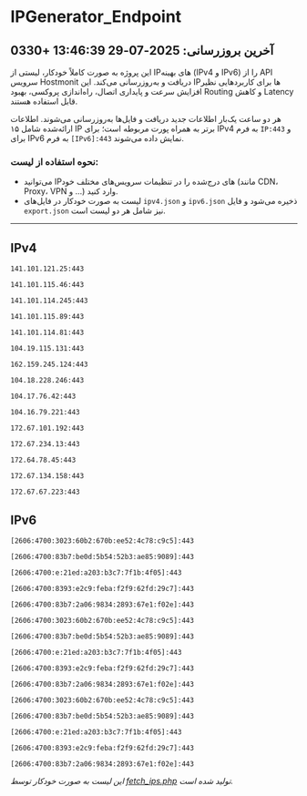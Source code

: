 # IPGenerator_Endpoint

## آخرین بروزرسانی: 2025-07-29 13:46:39 +0330

این پروژه به صورت کاملاً خودکار، لیستی از IPهای بهینه (IPv4 و IPv6) را از API سرویس Hostmonit دریافت و به‌روزرسانی می‌کند. این IPها برای کاربردهایی نظیر افزایش سرعت و پایداری اتصال، راه‌اندازی پروکسی، بهبود Routing و کاهش Latency قابل استفاده هستند.

هر دو ساعت یک‌بار اطلاعات جدید دریافت و فایل‌ها به‌روزرسانی می‌شوند. اطلاعات ارائه‌شده شامل ۱۵ IP برتر به همراه پورت مربوطه است؛ برای IPv4 به فرم `IP:443` و برای IPv6 به فرم `[IPv6]:443` نمایش داده می‌شوند.

### نحوه استفاده از لیست:
- می‌توانید IPهای درج‌شده را در تنظیمات سرویس‌های مختلف خود (مانند CDN، Proxy، VPN و ...) وارد کنید.
- لیست به صورت خودکار در فایل‌های `ipv4.json` و `ipv6.json` ذخیره می‌شود و فایل `export.json` نیز شامل هر دو لیست است.

---

## IPv4
```
141.101.121.25:443
```
```
141.101.115.46:443
```
```
141.101.114.245:443
```
```
141.101.115.89:443
```
```
141.101.114.81:443
```
```
104.19.115.131:443
```
```
162.159.245.124:443
```
```
104.18.228.246:443
```
```
104.17.76.42:443
```
```
104.16.79.221:443
```
```
172.67.101.192:443
```
```
172.67.234.13:443
```
```
172.64.78.45:443
```
```
172.67.134.158:443
```
```
172.67.67.223:443
```

## IPv6
```
[2606:4700:3023:60b2:670b:ee52:4c78:c9c5]:443
```
```
[2606:4700:83b7:be0d:5b54:52b3:ae85:9089]:443
```
```
[2606:4700:e:21ed:a203:b3c7:7f1b:4f05]:443
```
```
[2606:4700:8393:e2c9:feba:f2f9:62fd:29c7]:443
```
```
[2606:4700:83b7:2a06:9834:2893:67e1:f02e]:443
```
```
[2606:4700:3023:60b2:670b:ee52:4c78:c9c5]:443
```
```
[2606:4700:83b7:be0d:5b54:52b3:ae85:9089]:443
```
```
[2606:4700:e:21ed:a203:b3c7:7f1b:4f05]:443
```
```
[2606:4700:8393:e2c9:feba:f2f9:62fd:29c7]:443
```
```
[2606:4700:83b7:2a06:9834:2893:67e1:f02e]:443
```
```
[2606:4700:3023:60b2:670b:ee52:4c78:c9c5]:443
```
```
[2606:4700:83b7:be0d:5b54:52b3:ae85:9089]:443
```
```
[2606:4700:e:21ed:a203:b3c7:7f1b:4f05]:443
```
```
[2606:4700:8393:e2c9:feba:f2f9:62fd:29c7]:443
```
```
[2606:4700:83b7:2a06:9834:2893:67e1:f02e]:443
```

*این لیست به صورت خودکار توسط [fetch_ips.php](scripts/fetch_ips.php) تولید شده است.*
